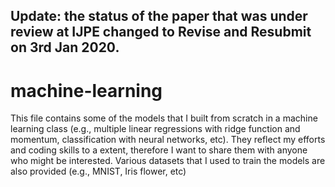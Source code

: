 Update: the status of the paper that was under review at IJPE changed to Revise and Resubmit on 3rd Jan 2020.
-----------------------------------------------------------------------------------------------------
# machine-learning
This file contains some of the models that I built from scratch in a machine learning class (e.g., multiple linear regressions with ridge function and momentum,  classification with neural networks, etc).
They reflect my efforts and coding skills to a extent, therefore I want to share them with anyone who might be interested.
Various datasets that I used to train the models are also provided (e.g., MNIST, Iris flower, etc)
